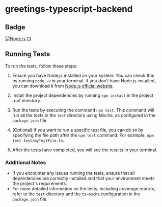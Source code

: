 # greetings-typescript-backend

## Badge
[![Node.js CI](https://github.com/tommyshado/ts-mocha-go/actions/workflows/node.js.yml/badge.svg)](https://github.com/tommyshado/ts-mocha-go/actions/workflows/node.js.yml)

## Running Tests

To run the tests, follow these steps:

1. Ensure you have Node.js installed on your system. You can check this by running `node -v` in your terminal. If you don't have Node.js installed, you can download it from [Node.js official website](https://nodejs.org/).

2. Install the project dependencies by running `npm install` in the project root directory.

3. Run the tests by executing the command `npm test`. This command will run all the tests in the `test` directory using Mocha, as configured in the `package.json` file.

4. (Optional) If you want to run a specific test file, you can do so by specifying the file path after the `npm test` command. For example, `npm test test/myTestFile.ts`.

5. After the tests have completed, you will see the results in your terminal.

### Additional Notes

- If you encounter any issues running the tests, ensure that all dependencies are correctly installed and that your environment meets the project's requirements.
- For more detailed information on the tests, including coverage reports, refer to the `test` directory and the `ts-mocha` configuration in the `package.json` file.